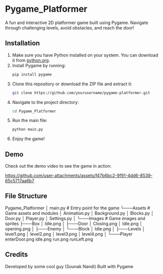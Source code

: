 # Pygame_Platformer

A fun and interactive 2D platformer game built using Pygame. Navigate through challenging levels, avoid obstacles, and reach the door!

## Installation
1. Make sure you have Python installed on your system. You can download it from [python.org](https://www.python.org/).
2. Install Pygame by running:
   ```bash
   pip install pygame
3. Clone this repository or download the ZIP file and extract it:
   ```bash
   git clone https://github.com/yourusername/pygame-platformer.git
4. Navigate to the project directory:
   ```bash
   cd Pygame_Platformer
5. Run the main file:
   ```bash
   python main.py
6. Enjoy the game!

## Demo
Check out the demo video to see the game in action:

https://github.com/user-attachments/assets/f47b6bc2-9f91-4dd6-8539-65c5717aa6b7

## File Structure

Pygame_Platformer
│   main.py               # Entry point for the game
└───Assets                # Game assets and modules
    │   Animation.py
    │   Background.py
    │   Blocks.py
    │   Door.py
    │   Player.py
    │   Settings.py
    │
    └───Images            # Game images and sprites
       ├───Box
       │       Idle.png
       │
       ├───Door
       │       Closing.png
       │       Idle.png
       │       opening.png
       │
       ├───Enemy
       │   └───Block
       │           Idle.png
       │
       ├───Levels
       │       level1.png
       │       level2.png
       │       level3.png
       │       level4.png
       │
       └───Player
               enterDoor.png
               idle.png
               run.png
               runLeft.png

## Credits
Developed by some cool guy (Sounak Nandi)
Built with Pygame







